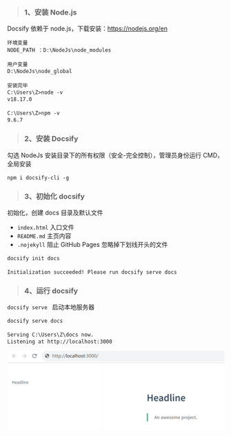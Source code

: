 
> ###  1、安装 Node.js 

Docsify 依赖于 node.js，下载安装：https://nodejs.org/en

```
环境变量
NODE_PATH ：D:\NodeJs\node_modules

用户变量
D:\NodeJs\node_global

安装完毕
C:\Users\Z>node -v
v18.17.0

C:\Users\Z>npm -v
9.6.7
```

> ### 2、安装 Docsify

勾选 NodeJs 安装目录下的所有权限（安全-完全控制），管理员身份运行 CMD，全局安装

```
npm i docsify-cli -g
```

> ### 3、初始化 docsify

初始化，创建 docs 目录及默认文件

- `index.html`    入口文件
- `README.md`     主页内容
- `.nojekyll`     阻止 GitHub Pages 忽略掉下划线开头的文件

```
docsify init docs

Initialization succeeded! Please run docsify serve docs
```

> ### 4、运行 docsify

`docsify serve ` 启动本地服务器

```
docsify serve docs

Serving C:\Users\Z\docs now.
Listening at http://localhost:3000
```

![启动页面](../_media/index.png)